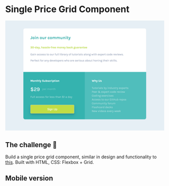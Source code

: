 # Single Price Grid Component

![Design preview for the Single Price Grid Component coding challenge](./design/price-component.png)

## The challenge 👋

Build a single price grid component, similar in design and functionality to [this](https://www.frontendmentor.io/challenges/single-price-grid-component-5ce41129d0ff452fec5abbbc). 
Built with HTML, CSS: Flexbox + Grid.

## Mobile version